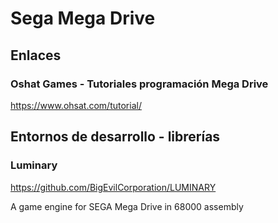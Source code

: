 # Sega Mega Drive

## Enlaces

### Oshat Games - Tutoriales programación Mega Drive

https://www.ohsat.com/tutorial/

## Entornos de desarrollo - librerías

### Luminary

https://github.com/BigEvilCorporation/LUMINARY

A game engine for SEGA Mega Drive in 68000 assembly

